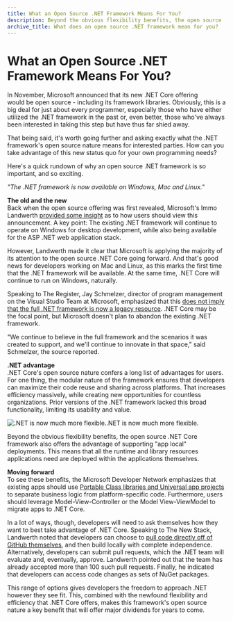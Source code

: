 ```yaml
---
title: What an Open Source .NET Framework Means For You?
description: Beyond the obvious flexibility benefits, the open source .NET Core framework offers the advantage of supporting "app local" deployments.
archive_title: What does an open source .NET framework mean for you?
---
```


# What an Open Source .NET Framework Means For You?

In November, Microsoft announced that its new .NET Core offering would be open source - including its framework libraries. Obviously, this is a big deal for just about every programmer, especially those who have either utilized the .NET framework in the past or, even better, those who've always been interested in taking this step but have thus far shied away. 

That being said, it's worth going further and asking exactly what the .NET framework's open source nature means for interested parties. How can you take advantage of this new status quo for your own programming needs? 

Here's a quick rundown of why an open source .NET framework is so important, and so exciting.

_"The .NET framework is now available on Windows, Mac and Linux."_

**The old and the new**  
Back when the open source offering was first revealed, Microsoft's Immo Landwerth [provided some insight](http://blogs.msdn.com/b/dotnet/archive/2014/11/12/net-core-is-open-source.aspx) as to how users should view this announcement. A key point: The existing .NET framework will continue to operate on Windows for desktop development, while also being available for the ASP .NET web application stack.

However, Landwerth made it clear that Microsoft is applying the majority of its attention to the open source .NET Core going forward. And that's good news for developers working on Mac and Linux, as this marks the first time that the .NET framework will be available. At the same time, .NET Core will continue to run on Windows, naturally. 

Speaking to The Register, Jay Schmelzer, director of program management on the Visual Studio Team at Microsoft, emphasized that this [does not imply that the full .NET framework is now a legacy resource](http://www.theregister.co.uk/2014/12/18/untangling_net_core_microsoft_answers_questions_on_net_futures/). .NET Core may be the focal point, but Microsoft doesn't plan to abandon the existing .NET framework.

"We continue to believe in the full framework and the scenarios it was created to support, and we'll continue to innovate in that space," said Schmelzer, the source reported.

**.NET advantage**  
.NET Core's open source nature confers a long list of advantages for users. For one thing, the modular nature of the framework ensures that developers can maximize their code reuse and sharing across platforms. That increases efficiency massively, while creating new opportunities for countless organizations. Prior versions of the .NET framework lacked this broad functionality, limiting its usability and value.

![.NET is now much more flexible.](http://pictures.brafton.com/x_0_0_0_14113014_800.jpg).NET is now much more flexible.

Beyond the obvious flexibility benefits, the open source .NET Core framework also offers the advantage of supporting "app local" deployments. This means that all the runtime and library resources applications need are deployed within the applications themselves.

**Moving forward**  
To see these benefits, the Microsoft Developer Network emphasizes that existing apps should use [Portable Class libraries and Universal app projects](https://msdn.microsoft.com/en-us/library/dn878908\(v=vs.110\).aspx) to separate business logic from platform-specific code. Furthermore, users should leverage Model-View-Controller or the Model View-ViewModel to migrate apps to .NET Core. 

In a lot of ways, though, developers will need to ask themselves how they want to best take advantage of .NET Core. Speaking to The New Stack, Landwerth noted that developers can choose to [pull code directly off of GitHub themselves](http://thenewstack.io/why-you-should-care-about-the-new-open-source-net-core/), and then build locally with complete independence. Alternatively, developers can submit pull requests, which the .NET team will evaluate and, eventually, approve. Landwerth pointed out that the team has already accepted more than 100 such pull requests. Finally, he indicated that developers can access code changes as sets of NuGet packages.

This range of options gives developers the freedom to approach .NET however they see fit. This, combined with the newfound flexibility and efficiency that .NET Core offers, makes this framework's open source nature a key benefit that will offer major dividends for years to come.
